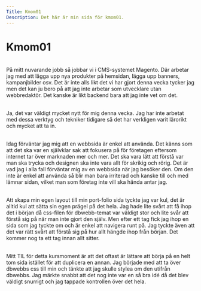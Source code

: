 ```yaml
---
Title: Kmom01
Description: Det här är min sida för kmom01.
---
```


Kmom01
==========================
<br>
På mitt nuvarande jobb så jobbar vi i CMS-systemet Magento. Där arbetar jag med att lägga upp nya produkter på hemsidan, lägga upp banners, kampanjbilder osv. Det är inte alls likt det vi har gjort denna vecka tycker jag men det kan ju bero på att jag inte arbetar som utvecklare utan webbredaktör. Det kanske är likt backend bara att jag inte vet om det. <br><br>

Ja, det var väldigt mycket nytt för mig denna vecka. Jag har inte arbetat med dessa verktyg och tekniker tidigare så det har verkligen varit lärorikt och mycket att ta in.<br><br>

Idag förväntar jag mig att en webbsida är enkel att använda. Det känns som att det ska var en självklar sak att fokusera på för företagen eftersom internet tar över marknaden mer och mer. Det ska vara lätt att förstå var man ska trycka och designen ska inte vara allt för skrikig och rörig. Det är vad jag i alla fall förväntar mig av en webbsida när jag besöker den. Om den inte är enkel att använda så blir man bara irriterad och kanske till och med lämnar sidan, vilket man som företag inte vill ska hända antar jag.<br><br>

Att skapa min egen layout till min port-folio sida tyckte jag var kul, det är alltid kul att sätta sin egen prägel på det hela. Jag hade lite svårt att få ihop det i början då css-filen för dbwebb-temat var väldigt stor och lite svår att förstå sig på när man inte gjort den själv. Men efter ett tag fick jag ihop en sida som jag tyckte om och är enkel att navigera runt på. Jag tyckte även att det var rätt svårt att förstå sig på hur allt hängde ihop från början. Det kommer nog ta ett tag innan allt sitter.<br><br>

Mitt TIL för detta kursmoment är att det oftast är lättare att börja på en helt tom sida istället för att duplicera en annan. Jag började med att ta över dbwebbs css till min och tänkte att jag skulle stylea om den utifrån dbwebbs. Jag märkte snabbt att det nog inte var en så bra idé då det blev väldigt snurrigt och jag tappade kontrollen över det hela.

